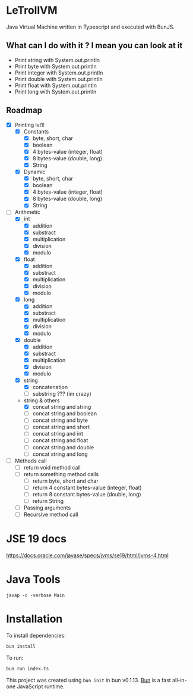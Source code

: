 # LeTrollVM

Java Virtual Machine written in Typescript and executed with BunJS.

## What can I do with it ? I mean you can look at it

- Print string with System.out.println
- Print byte with System.out.println
- Print integer with System.out.println
- Print double with System.out.println
- Print float with System.out.println
- Print long with System.out.println

## Roadmap

- [x] Printing lvl1!
  - [x] Constants
    - [x] byte, short, char
    - [x] boolean
    - [x] 4 bytes-value (integer, float)
    - [x] 8 bytes-value (double, long)
    - [x] String
  - [x] Dynamic
    - [x] byte, short, char
    - [x] boolean
    - [x] 4 bytes-value (integer, float)
    - [x] 8 bytes-value (double, long)
    - [x] String
- [ ] Arithmetic
  - [x] int
    - [x] addition
    - [x] substract
    - [x] multiplication
    - [x] division
    - [x] modulo
  - [x] float
    - [x] addition
    - [x] substract
    - [x] multiplication
    - [x] division
    - [x] modulo
  - [x] long
    - [x] addition
    - [x] substract
    - [x] multiplication
    - [x] division
    - [x] modulo
  - [x] double
    - [x] addition
    - [x] substract
    - [x] multiplication
    - [x] division
    - [x] modulo
  - [x] string
    - [x] concatenation
    - [ ] substring ??? (im crazy)
  - string & others
    - [x] concat string and string
    - [ ] concat string and boolean
    - [ ] concat string and byte
    - [ ] concat string and short
    - [ ] concat string and int
    - [ ] concat string and float
    - [ ] concat string and double
    - [ ] concat string and long
- [ ] Methods call
  - [ ] return void method call
  - [ ] return something method calls
    - [ ] return byte, short and char
    - [ ] return 4 constant bytes-value (integer, float)
    - [ ] return 8 constant bytes-value (double, long)
    - [ ] return String
  - [ ] Passing arguments
  - [ ] Recursive method call

# JSE 19 docs

https://docs.oracle.com/javase/specs/jvms/se19/html/jvms-4.html

# Java Tools

```shell
javap -c -verbose Main
```

# Installation

To install dependencies:

```bash
bun install
```

To run:

```bash
bun run index.ts
```

This project was created using `bun init` in bun v0.1.13. [Bun](https://bun.sh) is a fast all-in-one JavaScript runtime.
